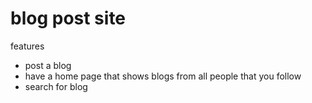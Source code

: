 # blog post site

features

- post a blog
- have a home page that shows blogs from all people that you follow
- search for blog


